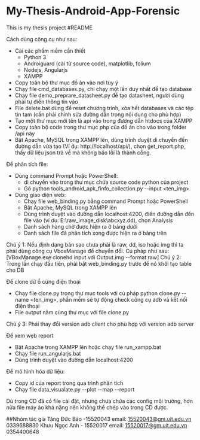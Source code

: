 # My-Thesis-Android-App-Forensic
This is my thesis project
#README

Cách dùng công cụ như sau:
- Cài các phầm mềm cần thiết
  - Python 3
  - Androiguard (cài từ source code), matplotlib, folium
  - Nodejs, Angularjs
  - XAMPP
- Copy toàn bộ thư mục đồ án vào nơi tùy ý
- Chạy file cmd_databases.py, chỉ chạy một lần duy nhất để tạo database
- Chạy file demo_preprare_datasheet.py để tạo datasheet, người dùng phải tự điền thông tin vào
- File delete.bat dùng để reset chương trình, xóa hết databases và các tệp tin tạm (cần phải chỉnh sửa đường dẫn trong nội dung cho phù hợp)
- Tạo một thư mục mới tên là api vào trong đường dẫn htdocs của XAMPP
- Copy toàn bộ code trong thư mục php của đồ án cho vào trong folder /api này
- Bật Apache, MySQL trong XAMPP lên, dùng trình duyệt di chuyển đến đường dẫn vừa tạo (Ví dụ: http://localhost/api/), chọn get_report.php, thấy dữ liệu json trả về mà không báo lỗi là thành công.

Để phân tích file:
- Dùng command Prompt hoặc PowerShell:
  + di chuyển vào trong thư mục chứa source code python của project
  + Gõ python tools_android_apk_finfo_collection.py --input <ten_img>
- Dùng giao diện web:
  + Chạy file web_binding.py bằng command Prompt hoặc PowerShell
  + Bật Apache, MySQL trong XAMPP lên
  + Dùng trình duyệt vào đường dẫn localhost:4200, điền đường dẫn đến file vào (ví dụ: E:\raw_image_disk\abcxyz.dd), chọn Analysis
  + Danh sách hàng chờ được hiện ra ở bảng dưới
  + Danh sách file đã phân tích xong được hiện ra ở bảng trên

Chú ý 1: Nếu định dạng bản sao chưa phải là raw, dd, iso hoặc img thì ta phải dùng công cụ VboxManage để chuyển đổi. Cú pháp như sau:
[VBoxManage.exe clonehd input.vdi Output.img --format raw]
Chú ý 2: Trong lần chạy đầu tiên, phải bật web_binding.py trước để nó khởi tạo table cho DB

Để clone dữ ổ cứng điện thoại
- Chạy file clone.py trong thư mục tools với cú pháp python clone.py --name <ten_img>, phần mềm sẽ tự động check công cụ adb và kết nối điện thoại
- File output nằm cùng thư mục với file clone.py

Chú ý 3: Phải thay đổi version adb client cho phù hợp với version adb server

Để xem web report
- Bật Apache trong XAMPP lên hoặc chạy file run_xampp.bat
- Chạy file run_angularjs.bat
- Dùng trình duyệt vào đường dẫn localhost:4200

Để mô hình hóa dữ liệu:
- Copy id của report trong qua trình phân tích
- Chạy file data_visualate.py --plot --map --report <report id>

Dù trong CD đã có file cài đặt, nhưng chưa chứa các config môi trường, hơn nữa file máy ảo khá nặng nên không thể chép vào trong CD được.


##Nhóm tác giả
Tăng Đức Bảo -15520043
email: 15520043@gm.uit.edu.vn
0339688830
Khưu Ngọc Anh - 15520017
email: 15520017@gm.uit.edu.vn
0354400648